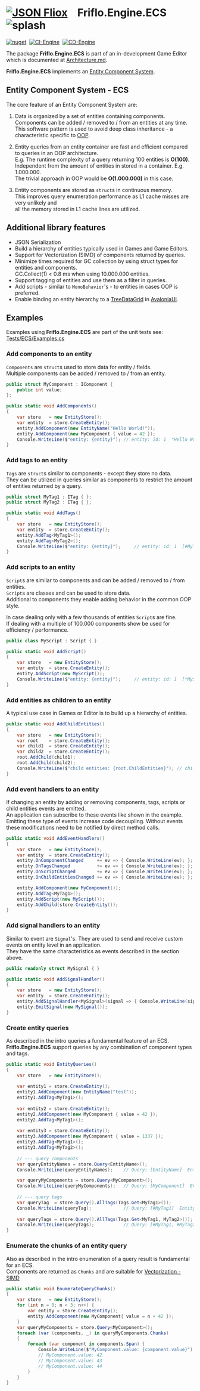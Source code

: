 # [![JSON Fliox](https://raw.githubusercontent.com/friflo/Friflo.Json.Fliox/main/docs/images/Json-Fliox.svg)](https://github.com/friflo/Friflo.Json.Fliox/tree/main/Engine)    **Friflo.Engine.ECS** ![splash](https://raw.githubusercontent.com/friflo/Friflo.Json.Fliox/main/docs/images/paint-splatter.svg)

[![nuget](https://img.shields.io/nuget/v/Friflo.Engine.ECS.svg?color=blue)](https://www.nuget.org/packages/Friflo.Engine.ECS) 
[![CI-Engine](https://github.com/friflo/Friflo.Json.Fliox/workflows/CI-Engine/badge.svg)](https://github.com/friflo/Friflo.Json.Fliox/actions/workflows/engine.yml) 
[![CD-Engine](https://github.com/friflo/Friflo.Json.Fliox/workflows/CD-Engine/badge.svg)](https://github.com/friflo/Friflo.Json.Fliox/actions/workflows/nuget-engine.yml) 


The package **Friflo.Engine.ECS** is part of an in-development Game Editor which is documented at [Architecture.md](Architecture.md).

**Friflo.Engine.ECS** implements an [Entity Component System](https://en.wikipedia.org/wiki/Entity_component_system).

## Entity Component System - ECS

The core feature of an Entity Component System are:

1. Data is organized by a set of entities containing components.  
  Components can be added / removed to / from an entities at any time.  
  This software pattern is used to avoid deep class inheritance -
  a characteristic specific to [OOP](https://en.wikipedia.org/wiki/Object-oriented_programming).

2. Entity queries from an entity container are fast and efficient compared to queries in an OOP architecture.  
  E.g. The runtime complexity of a query returning 100 entities is **O(100)**.  
  Independent from the amount of entities in stored in a container. E.g. 1.000.000.  
  The trivial approach in OOP would be **O(1.000.000)** in this case.

3. Entity components are stored as `struct`s in continuous memory.   
  This improves query enumeration performance as L1 cache misses are very unlikely and  
  all the memory stored in L1 cache lines are utilized.  


## Additional library features

- JSON Serialization
- Build a hierarchy of entities typically used in Games and Game Editors.
- Support for Vectorization (SIMD) of components returned by queries.
- Minimize times required for GC collection by using struct types for entities and components.  
  GC.Collect(1) < 0.8 ms when using 10.000.000 entities.
- Support tagging of entities and use them as a filter in queries.
- Add scripts - similar to `MonoBehavior`'s - to entities in cases OOP is preferred.
- Enable binding an entity hierarchy to a [TreeDataGrid](https://github.com/AvaloniaUI/Avalonia.Controls.TreeDataGrid)
  in [AvaloniaUI](https://avaloniaui.net/).



## Examples

Examples using **Friflo.Engine.ECS** are part of the unit tests see: [Tests/ECS/Examples.cs](Tests/ECS/Examples.cs)


### Add components to an entity

`Components` are `struct`s used to store data for entity / fields.  
Multiple components can be added / removed to / from an entity.  

```csharp
public struct MyComponent : IComponent {
    public int value;
};

public static void AddComponents()
{
    var store   = new EntityStore();
    var entity  = store.CreateEntity();
    entity.AddComponent(new EntityName("Hello World!"));
    entity.AddComponent(new MyComponent { value = 42 });
    Console.WriteLine($"entity: {entity}"); // entity: id: 1  "Hello World!"  [EntityName, Position]
}
```


### Add tags to an entity

`Tags` are `struct`s similar to components - except they store no data.  
They can be utilized in queries similar as components to restrict the amount of entities returned by a query. 

```csharp
public struct MyTag1 : ITag { };
public struct MyTag2 : ITag { };

public static void AddTags()
{
    var store   = new EntityStore();
    var entity  = store.CreateEntity();
    entity.AddTag<MyTag1>();
    entity.AddTag<MyTag2>();
    Console.WriteLine($"entity: {entity}");     // entity: id: 1  [#MyTag1, #MyTag2]
}
```


### Add scripts to an entity

`Script`s are similar to components and can be added / removed to / from entities.  
`Script`s are classes and can be used to store data.  
Additional to components they enable adding behavior in the common OOP style.

In case dealing only with a few thousands of entities `Script`s are fine.  
If dealing with a multiple of 100.000 components show be used for efficiency / performance.

```csharp
public class MyScript : Script { } 

public static void AddScript()
{
    var store   = new EntityStore();
    var entity  = store.CreateEntity();
    entity.AddScript(new MyScript());
    Console.WriteLine($"entity: {entity}");     // entity: id: 1  [*MyScript]
}
```

### Add entities as children to an entity

A typical use case in Games or Editor is to build up a hierarchy of entities.  

```csharp
public static void AddChildEntities()
{
    var store   = new EntityStore();
    var root    = store.CreateEntity();
    var child1  = store.CreateEntity();
    var child2  = store.CreateEntity();
    root.AddChild(child1);
    root.AddChild(child2);
    Console.WriteLine($"child entities: {root.ChildEntities}"); // child entities: Count: 2
}
```

### Add event handlers to an entity

If changing an entity by adding or removing components, tags, scripts or child entities events are emitted.  
An application can subscribe to these events like shown in the example.  
Emitting these type of events increase code decoupling.
Without events these modifications need to be notified by direct method calls.

```csharp
public static void AddEventHandlers()
{
    var store   = new EntityStore();
    var entity  = store.CreateEntity();
    entity.OnComponentChanged     += ev => { Console.WriteLine(ev); }; // entity: 1 - event > Add Component: [MyComponent]
    entity.OnTagsChanged          += ev => { Console.WriteLine(ev); }; // entity: 1 - event > Add Tags: [#MyTag1]
    entity.OnScriptChanged        += ev => { Console.WriteLine(ev); }; // entity: 1 - event > Add Script: [*MyScript]
    entity.OnChildEntitiesChanged += ev => { Console.WriteLine(ev); }; // entity: 1 - event > Add Child[0] = 2

    entity.AddComponent(new MyComponent());
    entity.AddTag<MyTag1>();
    entity.AddScript(new MyScript());
    entity.AddChild(store.CreateEntity());
}
```

### Add signal handlers to an entity

Similar to event are `Signal`'s. They are used to send and receive custom events on entity level in an application.  
They have the same characteristics as events described in the section above.

```csharp
public readonly struct MySignal { } 

public static void AddSignalHandler()
{
    var store   = new EntityStore();
    var entity  = store.CreateEntity();
    entity.AddSignalHandler<MySignal>(signal => { Console.WriteLine(signal); }); // entity: 1 - signal > MySignal    
    entity.EmitSignal(new MySignal());
}
```

### Create entity queries

As described in the intro queries a fundamental feature of an ECS.  
**Friflo.Engine.ECS** support queries by any combination of component types and tags.

```csharp
public static void EntityQueries()
{
    var store   = new EntityStore();
    
    var entity1 = store.CreateEntity();
    entity1.AddComponent(new EntityName("test"));
    entity1.AddTag<MyTag1>();
    
    var entity2 = store.CreateEntity();
    entity2.AddComponent(new MyComponent { value = 42 });
    entity2.AddTag<MyTag1>();
    
    var entity3 = store.CreateEntity();
    entity3.AddComponent(new MyComponent { value = 1337 });
    entity3.AddTag<MyTag1>();
    entity3.AddTag<MyTag2>();
    
    // --- query components
    var queryEntityNames = store.Query<EntityName>();
    Console.WriteLine(queryEntityNames);    // Query: [EntityName]  EntityCount: 1

    var queryMyComponents = store.Query<MyComponent>();
    Console.WriteLine(queryMyComponents);   // Query: [MyComponent]  EntityCount: 2
    
    // --- query tags
    var queryTag  = store.Query().AllTags(Tags.Get<MyTag1>());
    Console.WriteLine(queryTag);            // Query: [#MyTag1]  EntityCount: 3
    
    var queryTags = store.Query().AllTags(Tags.Get<MyTag1, MyTag2>());
    Console.WriteLine(queryTags);           // Query: [#MyTag1, #MyTag2]  EntityCount: 1
}
```

### Enumerate the chunks of an entity query

Also as described in the intro enumeration of a query result is fundamental for an ECS.  
Components are returned as `Chunks` and are suitable for
[Vectorization - SIMD](https://en.wikipedia.org/wiki/Single_instruction,_multiple_data)

```csharp
public static void EnumerateQueryChunks()
{
    var store   = new EntityStore();
    for (int n = 0; n < 3; n++) {
        var entity = store.CreateEntity();
        entity.AddComponent(new MyComponent{ value = n + 42 });
    }
    var queryMyComponents = store.Query<MyComponent>();
    foreach (var (components, _) in queryMyComponents.Chunks)
    {
        foreach (var component in components.Span) {
            Console.WriteLine($"MyComponent.value: {component.value}");
            // MyComponent.value: 42
            // MyComponent.value: 43
            // MyComponent.value: 44
        }
    }
}
```